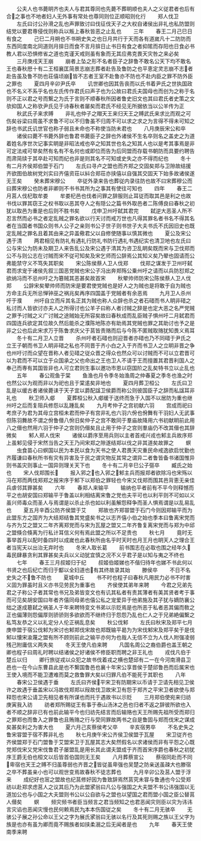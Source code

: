 <!-- { "loadSidebar": true } -->
　　公夫人也书薨眀齐也夫人与君其尊同也先薨不葬眀顺也夫人之义従君者也后有合之事也不地者妇人无外事有常处也尊同则位正顺昭则化行
　　郑人伐卫
　　左氏曰讨公孙滑之乱也声罪致讨曰伐征伐天子之大权自诸侯出非礼也私防盟则结党以要君専侵伐则称兵以叛上春秋皆恶之止乱也
　　三年
　　春王二月己巳日有食之
　　己巳二月朔也不书朔史失之也日月共行于天而各有道嵗凡十二防防而东西同度南北同道则月揜日而食不言月揜日止书日有食之者抑隂而存阳也日食必书教人君以恐惧修省之道也克谨天戒则虽有象而无其应弗克畏天灾咎之来必矣
　　三月庚戌天王崩
　　崩者上坠之形不名者臣子之辞鲁不敢名公天下均不敢名王也春秋厯十有二王桓襄匡简景志崩志葬者赴告及鲁防之也平恵定灵志崩不志者赴告虽及鲁不防也荘僖顷崩皆不志者王室不赴鲁亦不防也不赴内臣之罪不防外臣之罪也
　　夏四月辛卯尹氏卒
　　讥世卿也因其告丧而以氏书着尹氏之世执国政也不名义不系乎名也左氏传作君氏曰声子也为公故曰君氏夫国母也而创为之称于名则不正以君之号而繋之为氏于言则不顺春秋所因者鲁史旧文也其曰君氏者史策之文欤抑国人之称欤尹氏见于诗春秋者屡矣而君氏不经见无所据依当以公羊传为正
　　秋武氏子来求赙
　　非礼也仲子之赗天王来归天王之赙武氏来求比而观之可伤矣谷梁曰周虽不求鲁不可以不归鲁虽不归周不可以求之求之为言得不得未可知之辞也书武氏讥世官也称子弱且未命也不称使当防未君也
　　八月庚辰宋公和卒
　　诸侯曰薨不书薨外辞也鲁君书薨臣子之辞也外诸侯不生名卒则名之盖史之为道着姓名序世次记事实眀是非昭法戒也卒之知其世也名之知其人也以是考其事焉是非可定法戒可举矣然有名有不名何也或即位而告为后同盟而存载书朝防而具要约聘告而肃简牍于其卒赴可知而纪也非是则其名不可知或史失之亦不得而纪也
　　冬十有二月齐侯郑伯盟于石门
　　左氏曰寻卢之盟也而齐郑之交固矣郑与卫隙故结援齐欲图伯故树党刘实曰齐僖资荘以紏合郑荘亦挟僖以自强其交固天下始多故诸侯遂无王矣
　　癸未葬宋穆公
　　卒従外录来告也葬従内录往防也故不曰宋葬穆公而曰葬宋穆公也防者非卿则不书书其所为之事其有使往可知也
　　四年
　　春王二月莒人伐杞取牟娄
　　牟娄杞邑也伐者问罪之辞服则止耳従而取其邑是利之也故书伐以罪其窃王之权书取以恶其夺人之有隠公之篇书外取邑者二陈傅良曰春秋之初犹以取邑为重是也后则不胜书矣
　　戊申卫州吁弑其君完
　　弑逆大恶圣人所不忍言然而必书之者定乱贼之罪名欲以行天讨而戒万世也凡得其罪名者书名不得其名者在当国者书国众则书人公子之亲则书公子世子则书世子大夫书氏不氏因旧史也既定乱贼之罪名且着其由来之异盖儆君父以自修使随事以慎其微也
　　夏公及宋公遇于清
　　两君相见有防礼有遇礼行防礼书防行遇礼书遇纪实也清卫地也左氏曰公与宋公为防未及期卫人来告乱公及宋公遇于清其为咨卫乱眀矣既而宋与卫伐郑而公不与则公志在讨贼而宋不従可知矣及宋乞师而公辞焉公其知义矣乃翚也固请而公弗能禁守义不笃失其职矣
　　宋公陈侯蔡人卫人伐郑
　　伐郑之谋发于卫州吁弑君而求宠于诸侯先叙三国恶党贼也宋公子冯出奔郑殇公乗州吁之请而以兵防怼郑之欲纳冯而不忌州吁之为簒贼其恶甚矣故首宋
　　秋翚帅师防宋公陈侯蔡人卫人伐郑
　　公辞宋矣翚帅师而防宋是要君使党贼也是好人之为贼也是将敢于自为贼也方命主兵无所忌惮钟巫之祸兆矣再序四国盖于党贼者有余恶焉
　　九月卫人杀州吁于濮
　　州吁自立而斥其名正其为贼也称人众辞也杀之者石碏而书人眀非碏之私讨而人皆欲讨亦夫人之所得讨也公羊子曰称人者讨贼之辞是也定大恶之名严党贼之罪予讨贼之义广讨贼之途贼始无所容矣故曰春秋成而乱臣贼子惧州吁二月弑君而四国连兵欲定其位故久然后能杀之濮陈地陈亦有助焉其党贼也罪之其助讨也予之是非之公也后此宋求万于陈鲁求庆父于莒皆责赂而后与今陈不匿贼取赂犹知畏义焉耳
　　冬十有二月卫人立晋
　　杀州吁者石碏也则迎晋者亦碏也乃不同碏于尹氏之立王子朝而书卫人眀非碏之私也不同晋于齐小白之入于齐而书卫人之立眀非晋之争也州吁讨而众望在晋称人者见碏之従众晋之得众也然众可以讨贼而不可以立君晋可以为君而不可以立于众国承之父也命出之王也卫人不请于王而擅置其君晋利国人之奉己而専有其国皆非也人可立君则生事以邀功市恩以窃国阶之乱矣特书立以止乱也
　　五年
　　春公观鱼于棠
　　鱼渔也月令季冬始渔周之仲春夏之季冬也渔之时也然公以为观而非以为祀也且于棠逺矣非地也
　　夏四月葬卫桓公
　　左氏曰卫乱是以缓古者诸侯薨诔于天子宜以爵配諡卫侯爵而称公则彼国臣子之辞而私諡耳非礼也
　　秋卫师入郕
　　夏葬桓公秋入郕缓于送终而急于入国不以居防为重也继州吁之后而复阻兵修怨以乱踵乱矣
　　九月考仲子之宫初献六羽
　　宫成而祀曰考庶子为君为其母立宫桓未君而仲子有宫非礼也六羽六佾也佾舞有干羽妇人无武事但陈羽舞故不谓之佾鲁僣八佾旧矣仲子之宫不敢同于羣庙故降用六书初献眀前此用八之僣也然用六羽于仲子之宫则仍僣矣且止用于仲子之宫则羣庙仍不改其僣也其辞微矣
　　邾人郑人伐宋
　　诸侯以爵序至用兵则以主者首戒兴戎也邾主兵故序郑上虽邾见侵于宋然当告之天王乃间宋郑之隙遂结郑以伐之非其道矣故罪之
　　螟
　　虫食苗心曰螟国以民为本民以食为天书之使人君畏天灾重民命戒逸欲启忧勤也齐履谦曰春秋所书有灾有异害及于民之谓灾物反其常之谓异二者鲁皆备书诸国惟异则书盖灾则事止一国异则理关天下也
　　冬十有二月辛巳公子彄卒
　　臧氏之始也
　　宋人伐郑围长
　　报入郛之也入郛之邾主兵而报郑者欲除冯也宋殇以冯在郑而两伐郑郑之报宋序于邾下以郑伯之罪轻也今宋又伐郑而围其邑背恵无亲佳兵虐邻其罪甚矣
　　六年
　　春郑人来输平
　　输纳也平者前有不平今则释憾而平之也胡安国曰郑输平于鲁盖以利相结离宋鲁之党也夫平可也以利平则不可如以义虽兴师毒众而圣人与焉谓是以杀止杀也如以利虽解怨释争而圣人惧焉谓是以乱易乱也
　　夏五月辛酉公防齐侯盟于艾
　　郑故也齐郑甞盟于石门今则因郑输平而为此盟东方之国齐为大结郑结鲁其党盛矣书之以志齐僖小伯之始也季本曰鲁离宋党而与齐为艾之盟又二年齐离郑党而与宋为瓦屋之盟又二年齐鲁复离宋党而与郑为中邱之盟倏合倏离为行私计耳信义何有焉此盟之所以不足贵也
　　秋七月
　　竟时无事举首月以配时备四时以成嵗也此春秋所由名乎时天时也月王月也眀天人之理合王者当宪天以出治无弃时也
　　冬宋人取长葛
　　前书围志在必取也围之经年久毒民肆暴贪利其罪甚矣夫兵以义动犹宜慎之况不义乎君子是以知与夷之不终也
　　七年
　　春王三月叔姬归于纪
　　叔姬伯姬娣也不偕归待年也娣不书此何以书贤之也后纪亡而归于酅以全妇道也有其终故录其始
　　滕侯卒
　　不日不名史失之不鲁不防也
　　夏城中丘
　　书不时也程子曰春秋凡用民力必书不时害义固为罪虽时且义亦书见劳民为重事也
　　齐侯使其弟年来聘
　　今君之兄弟先君之子称公子者其常也书兄及弟皆变文也有讥其私者有责其薄者有美其贤者考于事而可见矣胡安国曰年者齐僖同母弟也僖公私之宠爱异于他弟施及其子犹与嫡防襄公绌之遂成簒弑之祸圣人于年来聘特变文书弟以示贬焉是也所恶于私者恶其偏而敎之正也偏薄则怨偏厚则骄骄则多欲欲而不继终归于怨怨乃乱也仁人之于兄弟絶偏繋之私笃友恭之义以礼定分人伦正祸乱息矣
　　秋公伐邾
　　左氏曰秋宋及郑平七月庚申盟于宿公伐邾为宋讨也邾郑伐宋故也郑既输平曷为为宋伐邾宋及郑平矣于是伐邾以懐宋渝蔑之盟有所不顾则前此之输平亦何为也哉人无信不立为人伐人附强凌弱残己附庸信义两失矣
　　冬天王使凡伯来聘
　　凡国名周公之裔伯爵也盖王朝之卿也程子曰周礼时聘以结诸侯之好诸侯不修臣职而聘之非王礼也
　　戎伐凡伯于楚丘以归
　　卿行旅従戎以众犯之故书伐着戎之横也楚邱有二一在今河南滑县卫邑也一在今山东曹县此是也不繋国鲁邑也襄十年宋公享晋侯于楚邱鲁邑而后属宋也王使入境而不能卫遭难而莫之救鲁罪大矣以归罪凡伯不能死于其职也
　　八年
　　春宋公卫侯遇于垂
　　左氏曰齐侯平宋卫有防期宋以币请于卫请先相见卫侯许之故遇于垂盖宋以冯故伐郑郑以叚故伐卫故宋卫有怨于郑齐之平宋卫者欲使与郑释怨也宋公请卫先相见者有所谋也而托于遇故书以示贬
　　三月郑伯使宛来归祊庚寅我入祊
　　祊者郑所赐従王有事于泰山汤沐之邑也归者不返之辞彼所欲也入者不顺之辞非已有也前此输平今也归祊先结言而后输赂也天王所赐先祖所受而郑归之罪郑也而鲁入之罪鲁也且贿赂之行与受同罪故两书之自是鲁固与郑而伐宋之谋成矣甚矣利之为害大也
　　夏六月己亥蔡侯考父卒
　　辛亥宿男卒
　　不名史失之鲁宋甞盟于宿不葬非礼也
　　秋七月庚午宋公齐侯卫侯盟于瓦屋
　　宋卫従齐也齐侯盟郑于石门盟鲁于艾盟宋卫于瓦屋其志大矣然假名以求诸侯而非有平怨之心既党郑伐宋又党宋伐鲁君子屡盟乱是用长其此谓夫盟成于齐而首宋序爵也春秋之初犹序王爵无伯也桓文以后皆首伯国则无王矣
　　八月葬蔡宣公
　　蔡宿同赴而不同卑宿也天王之赙不归虽尊弱也齐晋之皆従虽卑强也吴楚之防亲送虽疎大也滕宿之卒不葬虽亲小也可以观世变焉故春秋不徒志葬也
　　九月辛卯公及莒人盟于浮来
　　成纪好也宻之盟故也纪莒修好因为鲁致辞焉然莒究未甞与鲁通也今公受郑祊以赴郑求虑莒人之议其后乃为此盟家翁曰凡公与强国之大夫盟不书公讳强国以无道加公也与小国之大夫盟则书公以公自欲与之盟也以望国之君而盟小国之臣公替莒人僣矣
　　螟
　　频灾频书者臣当频言之君当频知之也君恶闻灾则臣以灾为讳讳言灾谄也恶闻灾慢也民何赖焉民为本本伤国従之矣
　　冬十有二月无骇卒
　　无骇公子展之孙公命以王父之字为展氏家翁曰无骇以名行及其死则赐之族以王父字为族是也亦有虽为卿而竟不赐族者如挟柔溺之后无闻者是也
　　九年
　　春天王使南季来聘
